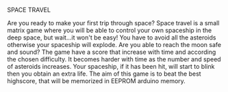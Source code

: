SPACE TRAVEL

Are you ready to make your first trip through space? Space travel is a small matrix game where you will be able to control your own spaceship in the deep space, but wait...it won't be easy! You have to avoid all the asteroids otherwise your spaceship will explode. Are you able to reach the moon safe and sound? 
The game have a score that increase with time and according the chosen difficulty. It becomes harder with time as the number and speed of asteroids increases. Your spaceship, if it has been hit, will start to blink then you obtain an extra life. The aim of this game is to beat the best highscore, that will be memorized in EEPROM arduino memory.
